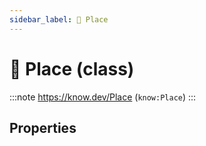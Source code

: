 ```yaml
---
sidebar_label: 📍 Place
---
```


# 📍 Place (class)

:::note
https://know.dev/Place
(`know:Place`)
:::

## Properties
